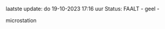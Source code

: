 laatste update: 
do 19-10-2023 17:16   uur 
Status: FAALT - geel - 
<div class="service Y">microstation</div>